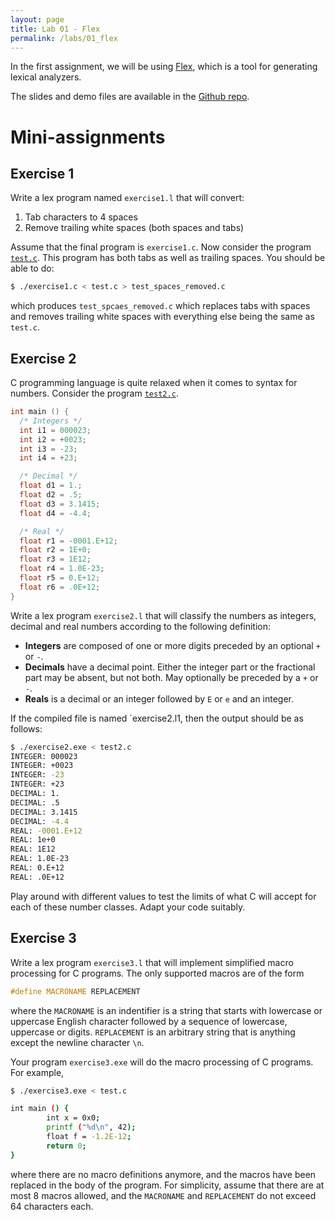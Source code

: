 ```yaml
---
layout: page
title: Lab 01 - Flex
permalink: /labs/01_flex
---
```


In the first assignment, we will be using
[Flex](https://www.cs.virginia.edu/~cr4bd/flex-manual/), which is a tool for
generating lexical analyzers.

The slides and demo files are available in the [Github repo](https://github.com/kayceesrk/cs3300_m22/tree/main/labs/01_flex).

# Mini-assignments

## Exercise 1

Write a lex program named `exercise1.l` that will convert:

1. Tab characters to 4 spaces
2. Remove trailing white spaces (both spaces and tabs)

Assume that the final program is `exercise1.c`. Now consider the program
[`test.c`](test.c). This program has both tabs as well as trailing
spaces. You should be able to do:

```bash
$ ./exercise1.c < test.c > test_spaces_removed.c
```

which produces `test_spcaes_removed.c` which replaces tabs with spaces and
removes trailing white spaces with everything else being the same as `test.c`. 

## Exercise 2

C programming language is quite relaxed when it comes to syntax for numbers.
Consider the program [`test2.c`](test2.c).  

```c
int main () {
  /* Integers */
  int i1 = 000023;
  int i2 = +0023;
  int i3 = -23;
  int i4 = +23;

  /* Decimal */
  float d1 = 1.;
  float d2 = .5;
  float d3 = 3.1415;
  float d4 = -4.4;

  /* Real */
  float r1 = -0001.E+12;
  float r2 = 1E+0;
  float r3 = 1E12;
  float r4 = 1.0E-23;
  float r5 = 0.E+12;
  float r6 = .0E+12;
}
```

Write a lex program `exercise2.l` that will classify the numbers as integers,
decimal and real numbers according to the following definition:

* **Integers** are composed of one or more digits preceded by an optional `+` or
  `-`. 
* **Decimals** have a decimal point. Either the integer part or the fractional
  part may be absent, but not both. May optionally be preceded by a `+` or `-`.
* **Reals** is a decimal or an integer followed by `E` or `e` and an integer.

If the compiled file is named `exercise2.l1, then the output should be as
follows:

```bash
$ ./exercise2.exe < test2.c
INTEGER: 000023
INTEGER: +0023
INTEGER: -23
INTEGER: +23
DECIMAL: 1.
DECIMAL: .5
DECIMAL: 3.1415
DECIMAL: -4.4
REAL: -0001.E+12
REAL: 1e+0
REAL: 1E12
REAL: 1.0E-23
REAL: 0.E+12
REAL: .0E+12
```

Play around with different values to test the limits of what C will accept for
each of these number classes. Adapt your code suitably.

## Exercise 3

Write a lex program `exercise3.l` that will implement simplified macro
processing for C programs. The only supported macros are of the form

```c
#define MACRONAME REPLACEMENT
```

where the `MACRONAME` is an indentifier is a string that starts with lowercase
or uppercase English character followed by a sequence of lowercase, uppercase or
digits. `REPLACEMENT` is an arbitrary string that is anything except the newline
character `\n`.

Your program `exercise3.exe` will do the macro processing of C programs. For
example,

```bash
$ ./exercise3.exe < test.c

int main () {
        int x = 0x0;
        printf ("%d\n", 42);
        float f = -1.2E-12;
        return 0;
}
```

where there are no macro definitions anymore, and the macros have been replaced
in the body of the program. For simplicity, assume that there are at most 8
macros allowed, and the `MACRONAME` and `REPLACEMENT` do not exceed 64
characters each.
